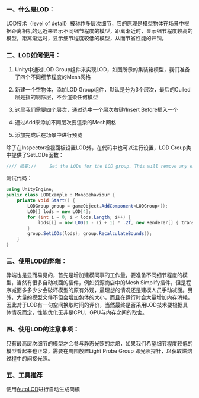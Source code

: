 ### 一、什么是LOD：

LOD技术（level of detail）被称作多层次细节，它的原理是模型物体在场景中根据距离相机的远近来显示不同细节程度的模型，距离渐近时，显示细节程度较高的模型，距离渐远时，显示细节程度较低的模型，从而节省性能的开销。

### 二、LOD如何使用：

1. Unity中通过LOD Group组件来实现LOD，如图所示的集装箱模型，我们准备了四个不同细节程度的Mesh网格

2. 新建一个空物体，添加LOD Group组件，默认是分为3个层次，最后的Culled层是指的剔除层，不会渲染任何模型
3. 这里我们需要四个层次，通过选中一个层次右键/Insert Before插入一个
4. 通过Add来添加不同层次要渲染的Mesh网格
5. 添加完成后在场景中进行预览

除了在Inspector检视面板设置LOD外，在代码中也可以进行设置，LOD Group类中提供了SetLODs函数：

```csharp
//// 摘要://     Set the LODs for the LOD group. This will remove any existing LODs configured//     on the LODGroup.//// 参数://   lods://     The LODs to use for this group.[MethodImpl(MethodImplOptions.InternalCall)][FreeFunction("SetLODs_Binding", HasExplicitThis = true)]public extern void SetLODs(LOD[] lods);
```

测试代码：

```csharp
using UnityEngine;
public class LODExample : MonoBehaviour {
    private void Start() {
        LODGroup group = gameObject.AddComponent<LODGroup>();
        LOD[] lods = new LOD[4];
        for (int i = 0; i < lods.Length; i++) {
            lods[i] = new LOD(1 - (i + 1) * .2f, new Renderer[] { transform.GetChild(i).GetComponent<Renderer>() });
        }
        group.SetLODs(lods); group.RecalculateBounds();
    }
}
```

### 三、使用LOD的弊端：

​		弊端也是显而易见的，首先是增加建模同事的工作量，要准备不同细节程度的模型，当然有很多自动减面的插件，例如资源商店中的Mesh Simplify插件，但是程序减面多多少少会破坏模型的原有外观，最理想的情况还是建模人员手动减面。另外，大量的模型文件不但会增加包体的大小，而且在运行时会大量增加内存消耗，因此对于LOD有一句空间换取时间的评价，当然最终是否采用LOD技术要根据具体情况而定，性能优化无非是CPU、GPU与内存之间的取舍。

### 四、使用LOD的注意事项：

​		只有最高层次细节的模型才会参与静态光照的烘焙，如果我们希望细节程度较低的模型看起来也正常，需要在周围放置Light Probe Group 即光照探针，以获取烘焙过程中的间接光照。

### 五、工具推荐

使用[AutoLOD](https://assetstore.unity.com/packages/tools/utilities/autolod-185662?locale=zh-CN)进行自动生成简模
